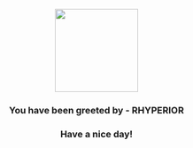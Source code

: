 <p align="center">
            <img src="https://raw.githubusercontent.com/PokeAPI/sprites/master/sprites/pokemon/464.png" width="150" height="150">
          </p>
          <h3 align="center">You have been greeted by - <b>RHYPERIOR</b></h3>
          <h3 align="center">Have a nice day!</h3>
